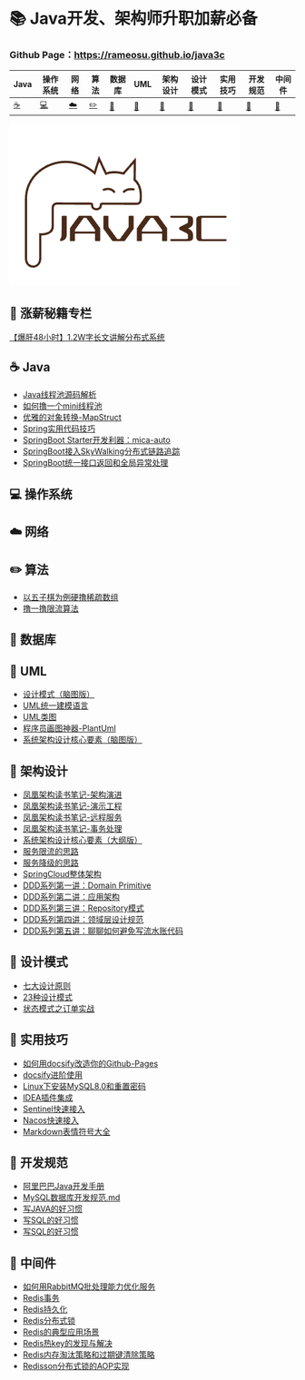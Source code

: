 

# 📚 Java开发、架构师升职加薪必备

### Github Page：https://rameosu.github.io/java3c

| Java        | 操作系统    | 网络        | 算法                | 数据库      | UML         | 架构设计    | 设计模式    | 实用技巧    | 开发规范     | 中间件              |
| ----------- | ----------- | ----------- | ------------------- | ----------- | ----------- | ----------- | ----------- | ----------- | ------------ | ------------------- |
| [☕](#nav-1) | [💻](#nav-1) | [☁️](#nav-3) | [✏️](#nav-4) | [💾](#nav-5) | [📐](#nav-6) | [👑](#nav-7) | [🎯](#nav-8) | [🔧](#nav-9) | [📘](#nav-10) | [🚀](#nav-10) |

![logo](docs/assets/rameo/logo.png)

## 💸 涨薪秘籍专栏

[【爆肝48小时】1.2W字长文讲解分布式系统](/SalaryIncrease/【爆肝48小时】1.2W字长文讲解分布式系统.md)



<span id="nav-1"></span>

## ☕ Java
- [Java线程池源码解析](/Java/Java线程池源码解析.md)
- [如何撸一个mini线程池](/Java/如何撸一个mini线程池.md)
- [优雅的对象转换-MapStruct](/Java/优雅的对象转换-MapStruct.md)
- [Spring实用代码技巧](/Java/Spring/Spring实用代码技巧.md)
- [SpringBoot Starter开发利器：mica-auto](/Java/SpringBoot/mica-auto.md)
- [SpringBoot接入SkyWalking分布式链路追踪](/Java/SpringBoot/SpringBoot接入SkyWalking分布式链路追踪.md)
- [SpringBoot统一接口返回和全局异常处理](/Java/SpringBoot/SpringBoot统一接口返回和全局异常处理.md)

<span id="nav-2"></span>

## 💻 操作系统
<span id="nav-3"></span>

## ☁️ 网络
<span id="nav-4"></span>

## ✏️ 算法

- [以五子棋为例硬撸稀疏数组](/Algorithm/以五子棋为例硬撸稀疏数组.md)
- [撸一撸限流算法](/Algorithm/撸一撸限流算法.md)

<span id="nav-5"></span>

## 💾 数据库
<span id="nav-6"></span>
## 📐 UML
- [设计模式（脑图版）](/UML/设计模式（脑图版）.md)
- [UML统一建模语言](/UML/UML统一建模语言.md)
- [UML类图](/UML/UML类图.md)
- [程序员画图神器-PlantUml](/UML/程序员画图神器-PlantUml.md)
- [系统架构设计核心要素（脑图版）](/UML/系统架构设计核心要素（脑图版）.md)

<span id="nav-7"></span>

## 👑 架构设计
- [凤凰架构读书笔记-架构演进](/Architecture/凤凰架构读书笔记-架构演进.md)
- [凤凰架构读书笔记-演示工程](/Architecture/凤凰架构读书笔记-演示工程.md)
- [凤凰架构读书笔记-远程服务](/Architecture/凤凰架构读书笔记-远程服务.md)
- [凤凰架构读书笔记-事务处理](/Architecture/凤凰架构读书笔记-事务处理.md)
- [系统架构设计核心要素（大纲版）](/Architecture/系统架构设计核心要素（大纲版）.md)
- [服务限流的思路](/Architecture/服务限流的思路.md)
- [服务降级的思路](/Architecture/服务降级的思路.md)
- [SpringCloud整体架构](/Architecture/SpringCloud/SpringCloud整体架构.md)
- [DDD系列第一讲：Domain Primitive](/Architecture/DDD/DDD系列第一讲：Domain-Primitive.md)
- [DDD系列第二讲：应用架构](/Architecture/DDD/DDD系列第二讲：应用架构.md)
- [DDD系列第三讲：Repository模式](/Architecture/DDD/DDD系列第三讲：Repository模式.md)
- [DDD系列第四讲：领域层设计规范](/Architecture/DDD/DDD系列第四讲：领域层设计规范.md)
- [DDD系列第五讲：聊聊如何避免写流水账代码](/Architecture/DDD/DDD系列第五讲：聊聊如何避免写流水账代码.md)

<span id="nav-8"></span>

## 🎯 设计模式

- [七大设计原则](/DesignPattern/七大设计原则.md)
- [23种设计模式](/DesignPattern/23种设计模式.md)
- [状态模式之订单实战](/DesignPattern/状态模式之订单实战.md)

<span id="nav-9"></span>

## 🔧 实用技巧
- [如何用docsify改造你的Github-Pages](/Skill/如何用docsify改造你的Github-Pages.md)
- [docsify进阶使用](/Skill/docsify进阶使用.md)
- [Linux下安装MySQL8.0和重置密码](/Skill/Linux下安装MySQL8.0和重置密码.md)
- [IDEA插件集成](/Skill/IDEA插件集成.md)
- [Sentinel快速接入](/Skill/Sentinel快速接入.md)
- [Nacos快速接入](/Skill/Nacos快速接入.md)
- [Markdown表情符号大全](/Skill/Markdown表情符号大全.md)

<span id="nav-10"></span>

## 📘 开发规范
- [阿里巴巴Java开发手册](/Specification/阿里巴巴Java开发手册.md)
- [MySQL数据库开发规范.md](/Specification/MySQL数据库开发规范.md)
- [写JAVA的好习惯](/Specification/写JAVA的好习惯.md)
- [写SQL的好习惯](/Specification/写SQL的好习惯.md)
- [写SQL的好习惯](/Specification/写SQL的好习惯.md)

<span id="nav-11"></span>

## 🚀 中间件
- [如何用RabbitMQ批处理能力优化服务](/Middleware/MQ/如何用RabbitMQ批处理能力优化服务.md)
- [Redis事务](/Middleware/Redis/Redis事务.md)
- [Redis持久化](/Middleware/Redis/Redis持久化.md)
- [Redis分布式锁](/Middleware/Redis/Redis分布式锁.md)
- [Redis的典型应用场景](/Middleware/Redis/Redis的应用场景.md)
- [Redis热key的发现与解决](/Middleware/Redis/Redis热key的发现与解决.md)
- [Redis内存淘汰策略和过期键清除策略](/Middleware/Redis/Redis内存淘汰策略和过期键清除策略.md)
- [Redisson分布式锁的AOP实现](/Middleware/Redis/Redisson分布式锁的AOP实现.md)

